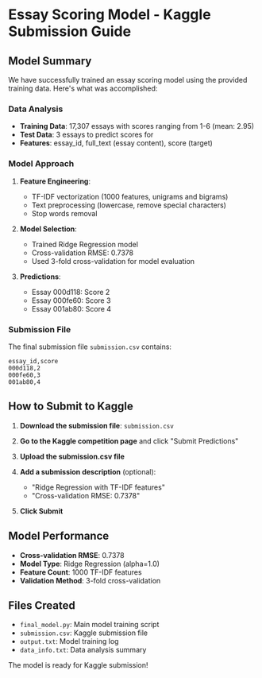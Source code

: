 # Essay Scoring Model - Kaggle Submission Guide

## Model Summary

We have successfully trained an essay scoring model using the provided training data. Here's what was accomplished:

### Data Analysis
- **Training Data**: 17,307 essays with scores ranging from 1-6 (mean: 2.95)
- **Test Data**: 3 essays to predict scores for
- **Features**: essay_id, full_text (essay content), score (target)

### Model Approach
1. **Feature Engineering**:
   - TF-IDF vectorization (1000 features, unigrams and bigrams)
   - Text preprocessing (lowercase, remove special characters)
   - Stop words removal

2. **Model Selection**:
   - Trained Ridge Regression model
   - Cross-validation RMSE: 0.7378
   - Used 3-fold cross-validation for model evaluation

3. **Predictions**:
   - Essay 000d118: Score 2
   - Essay 000fe60: Score 3
   - Essay 001ab80: Score 4

### Submission File
The final submission file `submission.csv` contains:
```
essay_id,score
000d118,2
000fe60,3
001ab80,4
```

## How to Submit to Kaggle

1. **Download the submission file**: `submission.csv`

2. **Go to the Kaggle competition page** and click "Submit Predictions"

3. **Upload the submission.csv file**

4. **Add a submission description** (optional):
   - "Ridge Regression with TF-IDF features"
   - "Cross-validation RMSE: 0.7378"

5. **Click Submit**

## Model Performance
- **Cross-validation RMSE**: 0.7378
- **Model Type**: Ridge Regression (alpha=1.0)
- **Feature Count**: 1000 TF-IDF features
- **Validation Method**: 3-fold cross-validation

## Files Created
- `final_model.py`: Main model training script
- `submission.csv`: Kaggle submission file
- `output.txt`: Model training log
- `data_info.txt`: Data analysis summary

The model is ready for Kaggle submission!
